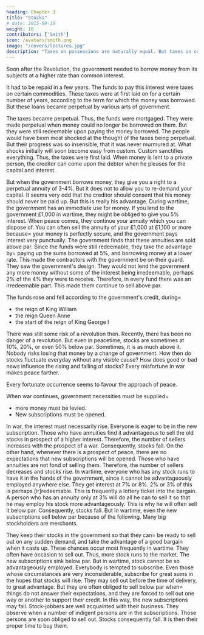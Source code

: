 ```yaml
---
heading: Chapter 3
title: "Stocks"
# date: 2015-09-10
weight: 10
contributors: ['Smith']
icon: /avatars/smith.png
image: "/covers/lectures.jpg"
description: "Taxes on possessions are naturally equal. But taxes on consumptions are naturally unequal"
---
```




Soon after the Revolution, the government needed to borrow money from its subjects at a higher rate than common interest.

It had to be repaid in a few years. The funds to pay this interest were taxes on certain commodities.
These taxes were at first laid on for a certain number of years, according to the term for which the money was borrowed.
But these loans became perpetual by various arts of government.

The taxes became perpetual. Thus, the funds were mortgaged.
They were made perpetual when money could no longer be borrowed on them.
But they were still redeemable upon paying the money borrowed.
The people would have been most shocked at the thought of the taxes being perpetual.
But their progress was so insensible, that it was never murmured at.
What shocks initially will soon become easy from custom.
Custom sanctifies everything.
Thus, the taxes were first laid.
When money is lent to a private person, the creditor can come upon the debtor when he pleases for the capital and interest.

But when the government borrows money, they give you a right to a perpetual annuity of 3-4%.
But it does not to allow you to re-demand your capital.
It seems very odd that the creditor should consent that his money should never be paid up.
But this is really his advantage.
During wartime, the government has an immediate use for money.
If you lend to the government £1,000 in wartime, they might be obliged to give you 5% interest.
When peace comes, they continue your annuity which you can dispose of.
You can often sell the annuity of your £1,000 at £1,100 or more because= 
your money is perfectly secure, and
the government pays interest very punctually.
The government finds that these annuities are sold above par.
Since the funds were still redeemable, they take the advantage by= 
paying up the sums borrowed at 5%, and borrowing money at a lower rate.
This made the contractors with the government be on their guard.
They saw the government's design.
They would not lend the government any more money without some of the interest being irredeemable, perhaps 2% of the 4% they were to receive.
Therefore, in every fund there was an irredeemable part.
This made them continue to sell above par.

The funds rose and fell according to the government's credit, during= 
- the reign of King William
- the reign Queen Anne
- the start of the reign of King George I

There was still some risk of a revolution then.
Recently, there has been no danger of a revolution.
But even in peacetime, stocks are sometimes at 10%, 20%, or even 50% below par.
Sometimes, it is as much above it.
Nobody risks losing that money by a change of government.
How then do stocks fluctuate everyday without any visible cause?
How does good or bad news influence the rising and falling of stocks?
Every misfortune in war makes peace farther.

Every fortunate occurrence seems to favour the approach of peace.

When war continues, government necessities must be supplied= 
- more money must be levied.
- New subscriptions must be opened.

In war, the interest must necessarily rise.
Everyone is eager to be in the new subscription.
Those who have annuities find it advantageous to sell the old stocks in prospect of a higher interest.
Therefore, the number of sellers increases with the prospect of a war.
 Consequently, stocks fall.
On the other hand, whenever there is a prospect of peace, there are no expectations that new subscriptions will be opened.
Those who have annuities are not fond of selling them.
Therefore, the number of sellers decreases and stocks rise.
In wartime, everyone who has any stock runs to have it in the hands of the government, since it cannot be advantageously employed anywhere else.
They get interest at 7% or 8%.
2% or 3% of this is perhaps [ir]redeemable.
This is frequently a lottery ticket into the bargain.
A person who has an annuity only at 3% will do all he can to sell it so that he may employ his stock more advantageously.
This is why he will often sell it below par.
Consequently, stocks fall.
But in wartime, even the new subscriptions sell below par because of the following.
Many big stockholders are merchants.

They keep their stocks in the government so that they can= 
be ready to sell out on any sudden demand, and
take the advantage of a good bargain when it casts up.
These chances occur most frequently in wartime.
They often have occasion to sell out.
Thus, more stock runs to the market.
The new subscriptions sink below par.
But in wartime, stock cannot be so advantageously employed.
Everybody is tempted to subscribe.
Even those whose circumstances are very inconsiderable, subscribe for great sums in the hopes that stocks will rise.
They may sell out before the time of delivery, to great advantage.
But they are often obliged to sell below par when= 
things do not answer their expectations, and
they are forced to sell out one way or another to support their credit.
In this way, the new subscriptions may fall.
Stock-jobbers are well acquainted with their business.
They observe when a number of indigent persons are in the subscriptions.
Those persons are soon obliged to sell out.
Stocks consequently fall.
It is then their proper time to buy them.

